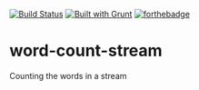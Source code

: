 [![Build Status](https://api.travis-ci.org/meilke/word-count-stream.png)](https://travis-ci.org/meilke/word-count-stream)
[![Built with Grunt](https://cdn.gruntjs.com/builtwith.png)](http://gruntjs.com/)
[![forthebadge](http://forthebadge.com/images/badges/uses-badges.svg)](http://forthebadge.com)

# word-count-stream

Counting the words in a stream